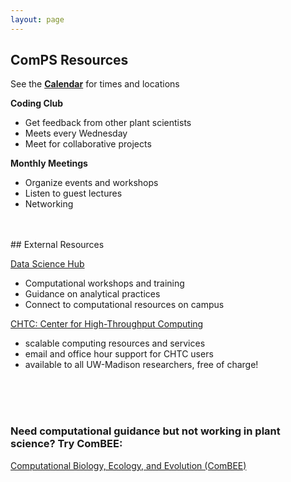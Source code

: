 ```yaml
---
layout: page
---
```


## ComPS Resources  
See the **[Calendar](https://uw-madison-comps.github.io/calendar)** for times and locations

**Coding Club**  
- Get feedback from other plant scientists
- Meets every Wednesday
- Meet for collaborative projects

**Monthly Meetings**
- Organize events and workshops
- Listen to guest lectures
- Networking  
  
 <br>
 <br>
## External Resources

[Data Science Hub](https://datascience.wisc.edu/)
- Computational workshops and training
- Guidance on analytical practices
- Connect to computational resources on campus

[CHTC: Center for High-Throughput Computing](http://chtc.cs.wisc.edu/check-quota.shtml)
- scalable computing resources and services
- email and office hour support for CHTC users
- available to all UW-Madison researchers, free of charge!

<br>
<br>
<br>

### Need computational guidance but not working in plant science? Try ComBEE:  
[Computational Biology, Ecology, and Evolution (ComBEE)](https://combee-uw-madison.github.io/studyGroup/) 

